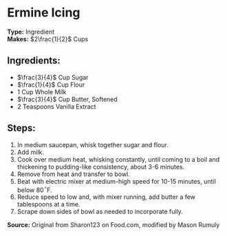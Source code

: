 # Ermine Icing

**Type:** Ingredient\
**Makes:** $2\frac{1}{2}$ Cups

## Ingredients:
- $\frac{3}{4}$ Cup Sugar
- $\frac{1}{4}$ Cup Flour
- 1 Cup Whole Milk
- $\frac{3}{4}$ Cup Butter, Softened
- 2 Teaspoons Vanilla Extract

## Steps:
1. In medium saucepan, whisk together sugar and flour.
2. Add milk.
3. Cook over medium heat, whisking constantly, until coming to a boil and thickening to pudding-like consistency, about 3-6 minutes.
4. Remove from heat and transfer to bowl.
5. Beat with electric mixer at medium-high speed for 10-15 minutes, until below 80$^\circ$F.
6. Reduce speed to low and, with mixer running, add butter a few tablespoons at a time.
7. Scrape down sides of bowl as needed to incorporate fully.

**Source:** Original from Sharon123 on Food.com, modified by Mason Rumuly

